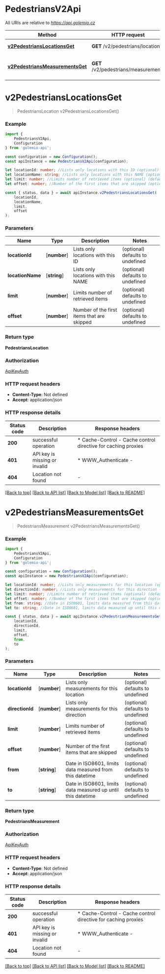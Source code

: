 # PedestriansV2Api

All URIs are relative to *https://api.golemio.cz*

|Method | HTTP request | Description|
|------------- | ------------- | -------------|
|[**v2PedestriansLocationsGet**](#v2pedestrianslocationsget) | **GET** /v2/pedestrians/locations | Get locations and directions|
|[**v2PedestriansMeasurementsGet**](#v2pedestriansmeasurementsget) | **GET** /v2/pedestrians/measurements | GET measurements of pedestrian traffic|

# **v2PedestriansLocationsGet**
> PedestriansLocation v2PedestriansLocationsGet()



### Example

```typescript
import {
    PedestriansV2Api,
    Configuration
} from 'golemio-api';

const configuration = new Configuration();
const apiInstance = new PedestriansV2Api(configuration);

let locationId: number; //Lists only locations with this ID (optional) (default to undefined)
let locationName: string; //Lists only locations with this NAME (optional) (default to undefined)
let limit: number; //Limits number of retrieved items (optional) (default to undefined)
let offset: number; //Number of the first items that are skipped (optional) (default to undefined)

const { status, data } = await apiInstance.v2PedestriansLocationsGet(
    locationId,
    locationName,
    limit,
    offset
);
```

### Parameters

|Name | Type | Description  | Notes|
|------------- | ------------- | ------------- | -------------|
| **locationId** | [**number**] | Lists only locations with this ID | (optional) defaults to undefined|
| **locationName** | [**string**] | Lists only locations with this NAME | (optional) defaults to undefined|
| **limit** | [**number**] | Limits number of retrieved items | (optional) defaults to undefined|
| **offset** | [**number**] | Number of the first items that are skipped | (optional) defaults to undefined|


### Return type

**PedestriansLocation**

### Authorization

[ApiKeyAuth](../README.md#ApiKeyAuth)

### HTTP request headers

 - **Content-Type**: Not defined
 - **Accept**: application/json


### HTTP response details
| Status code | Description | Response headers |
|-------------|-------------|------------------|
|**200** | successful operation |  * Cache-Control - Cache control directive for caching proxies <br>  |
|**401** | API key is missing or invalid |  * WWW_Authenticate -  <br>  |
|**404** | Location not found |  -  |

[[Back to top]](#) [[Back to API list]](../README.md#documentation-for-api-endpoints) [[Back to Model list]](../README.md#documentation-for-models) [[Back to README]](../README.md)

# **v2PedestriansMeasurementsGet**
> PedestriansMeasurement v2PedestriansMeasurementsGet()



### Example

```typescript
import {
    PedestriansV2Api,
    Configuration
} from 'golemio-api';

const configuration = new Configuration();
const apiInstance = new PedestriansV2Api(configuration);

let locationId: number; //Lists only measurements for this location (optional) (default to undefined)
let directionId: number; //Lists only measurements for this direction (optional) (default to undefined)
let limit: number; //Limits number of retrieved items (optional) (default to undefined)
let offset: number; //Number of the first items that are skipped (optional) (default to undefined)
let from: string; //Date in ISO8601, limits data measured from this datetime (optional) (default to undefined)
let to: string; //Date in ISO8601, limits data measured up until this datetime (optional) (default to undefined)

const { status, data } = await apiInstance.v2PedestriansMeasurementsGet(
    locationId,
    directionId,
    limit,
    offset,
    from,
    to
);
```

### Parameters

|Name | Type | Description  | Notes|
|------------- | ------------- | ------------- | -------------|
| **locationId** | [**number**] | Lists only measurements for this location | (optional) defaults to undefined|
| **directionId** | [**number**] | Lists only measurements for this direction | (optional) defaults to undefined|
| **limit** | [**number**] | Limits number of retrieved items | (optional) defaults to undefined|
| **offset** | [**number**] | Number of the first items that are skipped | (optional) defaults to undefined|
| **from** | [**string**] | Date in ISO8601, limits data measured from this datetime | (optional) defaults to undefined|
| **to** | [**string**] | Date in ISO8601, limits data measured up until this datetime | (optional) defaults to undefined|


### Return type

**PedestriansMeasurement**

### Authorization

[ApiKeyAuth](../README.md#ApiKeyAuth)

### HTTP request headers

 - **Content-Type**: Not defined
 - **Accept**: application/json


### HTTP response details
| Status code | Description | Response headers |
|-------------|-------------|------------------|
|**200** | successful operation |  * Cache-Control - Cache control directive for caching proxies <br>  |
|**401** | API key is missing or invalid |  * WWW_Authenticate -  <br>  |
|**404** | Location not found |  -  |

[[Back to top]](#) [[Back to API list]](../README.md#documentation-for-api-endpoints) [[Back to Model list]](../README.md#documentation-for-models) [[Back to README]](../README.md)

